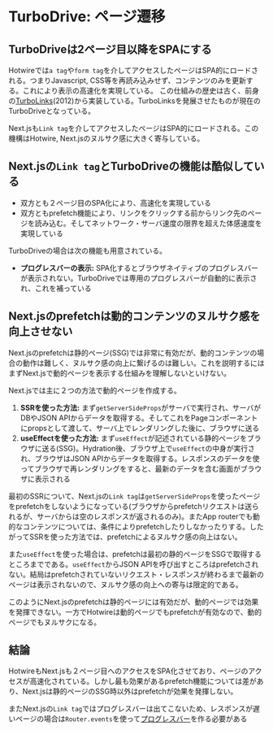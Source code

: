 # TurboDrive: ページ遷移

## TurboDriveは2ページ目以降をSPAにする

Hotwireでは`a tag`や`form tag`を介してアクセスしたページはSPA的にロードされる。つまりJavascript, CSS等を再読み込みせず、コンテンツのみを更新する。これにより表示の高速化を実現している。 この仕組みの歴史は古く、前身の[TurboLinks](https://github.com/turbolinks/turbolinks)(2012)から実装している。TurboLinksを発展させたものが現在のTurboDriveとなっている。

Next.jsも`Link tag`を介してアクセスしたページはSPA的にロードされる。この機構はHotwire, Next.jsのヌルサク感に大きく寄与している。

## Next.jsの`Link tag`とTurboDriveの機能は酷似している

* 双方とも２ページ目のSPA化により、高速化を実現している
* 双方ともprefetch機能により、リンクをクリックする前からリンク先のページを読み込む。そしてネットワーク・サーバ速度の限界を超えた体感速度を実現している

TurboDriveの場合は次の機能も用意されている。

* **プログレスバーの表示:** SPA化するとブラウザネイティブのプログレスバーが表示されない。TurboDriveでは専用のプログレスバーが自動的に表示され、これを補っている

## Next.jsのprefetchは動的コンテンツのヌルサク感を向上させない

Next.jsのprefetchは静的ページ(SSG)では非常に有効だが、動的コンテンツの場合の動作は難しく、ヌルサク感の向上に繋げるのは難しい。これを説明するにはまずNext.jsで動的ページを表示する仕組みを理解しないといけない。

Next.jsでは主に２つの方法で動的ページを作成する。

1. **SSRを使った方法:** まず`getServerSideProps`がサーバで実行され、サーバがDBやJSON APIからデータを取得する。そしてこれをPageコンポーネントにpropsとして渡して、サーバ上でレンダリングした後に、ブラウザに送る
2. **useEffectを使った方法:** まず`useEffect`が記述されている静的ページをブラウザに送る(SSG)。Hydration後、ブラウザ上で`useEffect`の中身が実行され、ブラウザはJSON APIからデータを取得する。レスポンスのデータを使ってブラウザで再レンダリングをすると、最新のデータを含む画面がブラウザに表示される

最初のSSRについて、Next.jsの`Link tag`は`getServerSideProps`を使ったページをprefetchをしないようになっている(ブラウザからprefetchリクエストは送られるが、サーバからは空のレスポンスが返されるのみ)。またApp routerでも動的なコンテンツについては、条件によりprefetchしたりしなかったりする。したがってSSRを使った方法では、prefetchによるヌルサク感の向上はない。

また`useEffect`を使った場合は、prefetchは最初の静的ページをSSGで取得するところまでである。`useEffect`からJSON APIを呼び出すところはprefetchされない。結局はprefetchされていないリクエスト・レスポンスが終わるまで最新のページは表示されないので、ヌルサク感の向上への寄与は限定的である。

このようにNext.jsのprefetchは静的ページには有効だが、動的ページでは効果を発揮できない。一方でHotwireは動的ページでもprefetchが有効なので、動的ページでもヌルサクになる。

## 結論

HotwireもNext.jsも２ページ目へのアクセスをSPA化させており、ページのアクセスが高速化されている。しかし最も効果があるprefetch機能については差があり、Next.jsは静的ページのSSG時以外はprefetchが効果を発揮しない。

またNext.jsの`Link tag`ではプログレスバーは出てこないため、レスポンスが遅いページの場合は`Router.events`を使って[プログレスバー](https://github.com/apal21/nextjs-progressbar?tab=readme-ov-file)を作る必要がある

